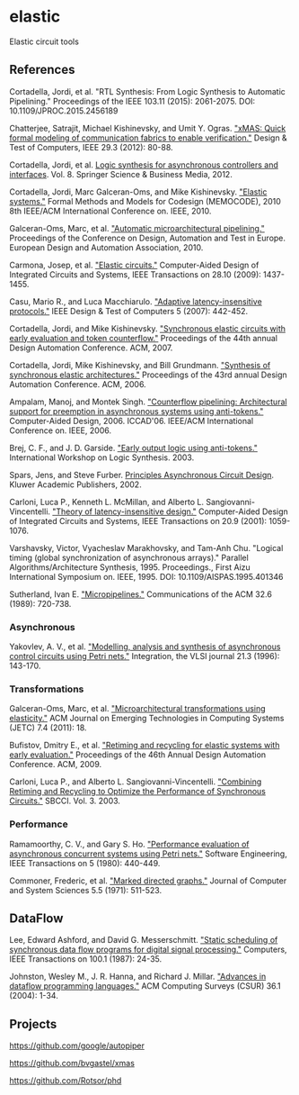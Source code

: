 # elastic

Elastic circuit tools

## References

Cortadella, Jordi, et al.
"RTL Synthesis: From Logic Synthesis to Automatic Pipelining."
Proceedings of the IEEE 103.11 (2015): 2061-2075.
DOI: 10.1109/JPROC.2015.2456189

Chatterjee, Satrajit, Michael Kishinevsky, and Umit Y. Ogras.
["xMAS: Quick formal modeling of communication fabrics to enable verification."](https://www.researchgate.net/profile/Satrajit_Chatterjee/publication/224150874_xMAS_Quick_Formal_Modeling_of_Communication_Fabrics_to_Enable_Verification/links/560f30b508aec422d112f3ea.pdf)
Design & Test of Computers, IEEE 29.3 (2012): 80-88.

Cortadella, Jordi, et al.
[Logic synthesis for asynchronous controllers and interfaces](http://www.springer.com/productFlyer_978-3-540-43152-7.pdf?SGWID=0-0-1297-2158934-0).
Vol. 8. Springer Science & Business Media, 2012.

Cortadella, Jordi, Marc Galceran-Oms, and Mike Kishinevsky.
["Elastic systems."](http://www.cs.upc.edu/~jordicf/gavina/BIB/files/memocode2010.pdf)
Formal Methods and Models for Codesign (MEMOCODE), 2010 8th IEEE/ACM International Conference on. IEEE, 2010.

Galceran-Oms, Marc, et al.
["Automatic microarchitectural pipelining."](http://www.date-conference.org/proceedings/PAPERS/2010/DATE10/PDFFILES/IP3_08.PDF)
Proceedings of the Conference on Design, Automation and Test in Europe. European Design and Automation Association, 2010.

Carmona, Josep, et al.
["Elastic circuits."](http://www.eecs.ucf.edu/~mingjie/ECM6308/papers/Elastic%20circuits.pdf)
Computer-Aided Design of Integrated Circuits and Systems, IEEE Transactions on 28.10 (2009): 1437-1455.

Casu, Mario R., and Luca Macchiarulo.
["Adaptive latency-insensitive protocols."](http://porto.polito.it/1642487/1/dtc07_paper.pdf)
IEEE Design & Test of Computers 5 (2007): 442-452.

Cortadella, Jordi, and Mike Kishinevsky.
["Synchronous elastic circuits with early evaluation and token counterflow."](https://www.cs.upc.edu/~jordicf/gavina/BIB/files/dac07_early.pdf)
Proceedings of the 44th annual Design Automation Conference. ACM, 2007.

Cortadella, Jordi, Mike Kishinevsky, and Bill Grundmann.
["Synthesis of synchronous elastic architectures."](https://www.cs.upc.edu/~jordicf/gavina/BIB/files/dac06_self.pdf)
Proceedings of the 43rd annual Design Automation Conference. ACM, 2006.

Ampalam, Manoj, and Montek Singh.
["Counterflow pipelining: Architectural support for preemption in asynchronous systems using anti-tokens."](http://citeseerx.ist.psu.edu/viewdoc/download?doi=10.1.1.259.293&rep=rep1&type=pdf)
Computer-Aided Design, 2006. ICCAD'06. IEEE/ACM International Conference on. IEEE, 2006.

Brej, C. F., and J. D. Garside.
["Early output logic using anti-tokens."](http://brej.org/papers/iwls_paper.pdf)
International Workshop on Logic Synthesis. 2003.

Spars, Jens, and Steve Furber.
[Principles Asynchronous Circuit Design](http://twanclik.free.fr/electricity/electronic/pdfdone12/Principles%20of%20Asynchronous%20Circuit%20Design%20-%20A%20Systems%20Perspective.pdf).
Kluwer Academic Publishers, 2002.

Carloni, Luca P., Kenneth L. McMillan, and Alberto L. Sangiovanni-Vincentelli.
["Theory of latency-insensitive design."](http://webcluster.cs.columbia.edu/~luca/research/lipTransactions.pdf)
Computer-Aided Design of Integrated Circuits and Systems, IEEE Transactions on 20.9 (2001): 1059-1076.

Varshavsky, Victor, Vyacheslav Marakhovsky, and Tam-Anh Chu.
"Logical timing (global synchronization of asynchronous arrays)."
Parallel Algorithms/Architecture Synthesis, 1995. Proceedings., First Aizu International Symposium on. IEEE, 1995.
DOI: 10.1109/AISPAS.1995.401346

Sutherland, Ivan E.
["Micropipelines."](http://f-cpu.seul.org/new/micropipelines.pdf)
Communications of the ACM 32.6 (1989): 720-738.

### Asynchronous

Yakovlev, A. V., et al.
["Modelling, analysis and synthesis of asynchronous control circuits using Petri nets."](https://www.researchgate.net/profile/Alex_Yakovlev/publication/220686772_Modelling_analysis_and_synthesis_of_asynchronous_control_circuits_using_Petri_nets/links/541030420cf2f2b29a3f1e73.pdf)
Integration, the VLSI journal 21.3 (1996): 143-170.

### Transformations

Galceran-Oms, Marc, et al.
["Microarchitectural transformations using elasticity."](http://www.cs.upc.edu/~jordicf/gavina/BIB/files/JECTS2011_MicroarchTransform.pdf)
ACM Journal on Emerging Technologies in Computing Systems (JETC) 7.4 (2011): 18.

Bufistov, Dmitry E., et al.
["Retiming and recycling for elastic systems with early evaluation."](http://www.cs.upc.edu/~jordicf/Research/gavina/BIB/files/rr_early_dac09.pdf)
Proceedings of the 46th Annual Design Automation Conference. ACM, 2009.

Carloni, Luca P., and Alberto L. Sangiovanni-Vincentelli.
["Combining Retiming and Recycling to Optimize the Performance of Synchronous Circuits."](http://www1.cs.columbia.edu/~luca/research/rscSBCCI03.pdf)
SBCCI. Vol. 3. 2003.

### Performance

Ramamoorthy, C. V., and Gary S. Ho.
["Performance evaluation of asynchronous concurrent systems using Petri nets."](http://www.computer.org/csdl/trans/ts/1980/05/01702760.pdf)
Software Engineering, IEEE Transactions on 5 (1980): 440-449.

Commoner, Frederic, et al.
["Marked directed graphs."](http://www.sciencedirect.com/science/article/pii/S0022000071800132/pdf?md5=7fb2ad96e4f09b235e15a6b503dbd380&pid=1-s2.0-S0022000071800132-main.pdf)
Journal of Computer and System Sciences 5.5 (1971): 511-523.

## DataFlow

Lee, Edward Ashford, and David G. Messerschmitt.
["Static scheduling of synchronous data flow programs for digital signal processing."](http://www.eecs.ucf.edu/~mingjie/ECM6308/papers/%20Static%20Scheduling%20of%20Synchronous%20Data%20Flow%20Programs%20for%20Digital%20Signal%20Processing.pdf)
Computers, IEEE Transactions on 100.1 (1987): 24-35.


Johnston, Wesley M., J. R. Hanna, and Richard J. Millar.
["Advances in dataflow programming languages."](http://www.cs.ucf.edu/~dcm/Teaching/COT4810-Spring2011/Literature/DataFlowProgrammingLanguages.pdf)
ACM Computing Surveys (CSUR) 36.1 (2004): 1-34.

## Projects

https://github.com/google/autopiper

https://github.com/bvgastel/xmas

https://github.com/Rotsor/phd

